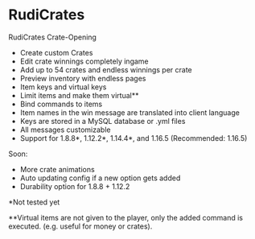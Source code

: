 # RudiCrates
RudiCrates Crate-Opening

- Create custom Crates
- Edit crate winnings completely ingame
- Add up to 54 crates and endless winnings per crate
- Preview inventory with endless pages
- Item keys and virtual keys
- Limit items and make them virtual**
- Bind commands to items
- Item names in the win message are translated into client language
- Keys are stored in a MySQL database or .yml files
- All messages customizable
- Support for 1.8.8*, 1.12.2*, 1.14.4*, and 1.16.5 (Recommended: 1.16.5)

Soon:
- More crate animations
- Auto updating config if a new option gets added
- Durability option for 1.8.8 + 1.12.2

*Not tested yet

**Virtual items are not given to the player, only the added command is executed.
 (e.g. useful for money or crates).
